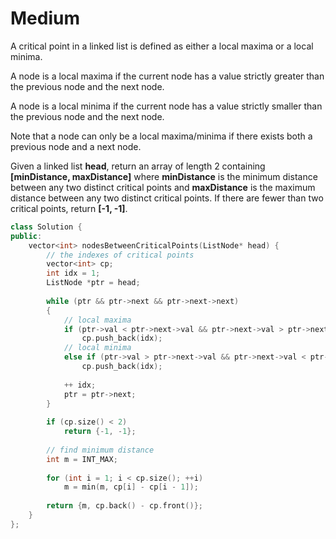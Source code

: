 # Medium

A critical point in a linked list is defined as either a local maxima or a local minima.

A node is a local maxima if the current node has a value strictly greater than the previous node and the next node.

A node is a local minima if the current node has a value strictly smaller than the previous node and the next node.

Note that a node can only be a local maxima/minima if there exists both a previous node and a next node.

Given a linked list **head**, return an array of length 2 containing **[minDistance, maxDistance]** where **minDistance** is the minimum distance between any two distinct critical points and **maxDistance** is the maximum distance between any two distinct critical points. If there are fewer than two critical points, return **[-1, -1]**.

```cpp
class Solution {
public:
    vector<int> nodesBetweenCriticalPoints(ListNode* head) {
        // the indexes of critical points
        vector<int> cp;
        int idx = 1;
        ListNode *ptr = head;
        
        while (ptr && ptr->next && ptr->next->next)
        {
            // local maxima
            if (ptr->val < ptr->next->val && ptr->next->val > ptr->next->next->val)
                cp.push_back(idx);
            // local minima
            else if (ptr->val > ptr->next->val && ptr->next->val < ptr->next->next->val)
                cp.push_back(idx);
            
            ++ idx;
            ptr = ptr->next;
        }
        
        if (cp.size() < 2)
            return {-1, -1};
        
        // find minimum distance
        int m = INT_MAX;
        
        for (int i = 1; i < cp.size(); ++i)
            m = min(m, cp[i] - cp[i - 1]);
        
        return {m, cp.back() - cp.front()};
    }
};
```
